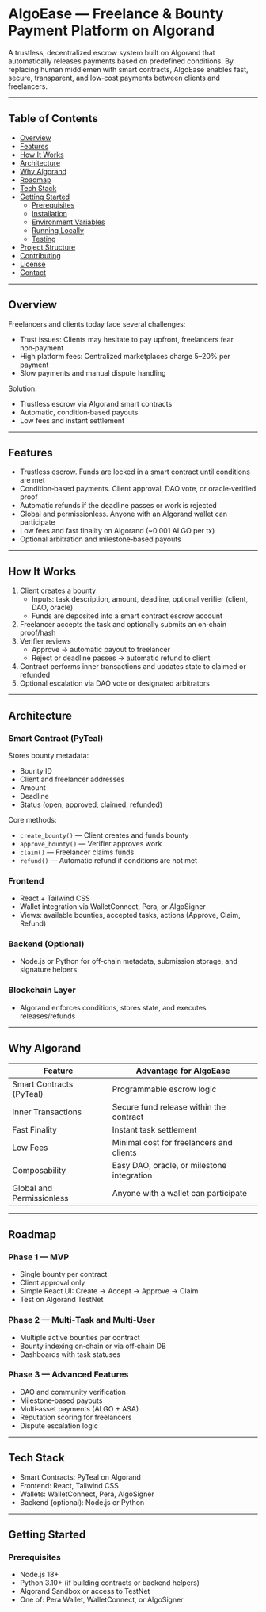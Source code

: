# AlgoEase — Freelance & Bounty Payment Platform on Algorand

A trustless, decentralized escrow system built on Algorand that automatically releases payments based on predefined conditions. By replacing human middlemen with smart contracts, AlgoEase enables fast, secure, transparent, and low‑cost payments between clients and freelancers.

---

## Table of Contents

- [Overview](#overview)
- [Features](#features)
- [How It Works](#how-it-works)
- [Architecture](#architecture)
- [Why Algorand](#why-algorand)
- [Roadmap](#roadmap)
- [Tech Stack](#tech-stack)
- [Getting Started](#getting-started)
    - [Prerequisites](#prerequisites)
    - [Installation](#installation)
    - [Environment Variables](#environment-variables)
    - [Running Locally](#running-locally)
    - [Testing](#testing)
- [Project Structure](#project-structure)
- [Contributing](#contributing)
- [License](#license)
- [Contact](#contact)

---

## Overview

Freelancers and clients today face several challenges:

- Trust issues: Clients may hesitate to pay upfront, freelancers fear non‑payment
- High platform fees: Centralized marketplaces charge 5–20% per payment
- Slow payments and manual dispute handling

Solution:

- Trustless escrow via Algorand smart contracts
- Automatic, condition‑based payouts
- Low fees and instant settlement

---

## Features

- Trustless escrow. Funds are locked in a smart contract until conditions are met
- Condition‑based payments. Client approval, DAO vote, or oracle‑verified proof
- Automatic refunds if the deadline passes or work is rejected
- Global and permissionless. Anyone with an Algorand wallet can participate
- Low fees and fast finality on Algorand (~0.001 ALGO per tx)
- Optional arbitration and milestone‑based payouts

---

## How It Works

1. Client creates a bounty
    - Inputs: task description, amount, deadline, optional verifier (client, DAO, oracle)
    - Funds are deposited into a smart contract escrow account
2. Freelancer accepts the task and optionally submits an on‑chain proof/hash
3. Verifier reviews
    - Approve → automatic payout to freelancer
    - Reject or deadline passes → automatic refund to client
4. Contract performs inner transactions and updates state to claimed or refunded
5. Optional escalation via DAO vote or designated arbitrators

---

## Architecture

### Smart Contract (PyTeal)

Stores bounty metadata:

- Bounty ID
- Client and freelancer addresses
- Amount
- Deadline
- Status (open, approved, claimed, refunded)

Core methods:

- `create_bounty()` — Client creates and funds bounty
- `approve_bounty()` — Verifier approves work
- `claim()` — Freelancer claims funds
- `refund()` — Automatic refund if conditions are not met

### Frontend

- React + Tailwind CSS
- Wallet integration via WalletConnect, Pera, or AlgoSigner
- Views: available bounties, accepted tasks, actions (Approve, Claim, Refund)

### Backend (Optional)

- Node.js or Python for off‑chain metadata, submission storage, and signature helpers

### Blockchain Layer

- Algorand enforces conditions, stores state, and executes releases/refunds

---

## Why Algorand

| Feature | Advantage for AlgoEase |
| --- | --- |
| Smart Contracts (PyTeal) | Programmable escrow logic |
| Inner Transactions | Secure fund release within the contract |
| Fast Finality | Instant task settlement |
| Low Fees | Minimal cost for freelancers and clients |
| Composability | Easy DAO, oracle, or milestone integration |
| Global and Permissionless | Anyone with a wallet can participate |

---

## Roadmap

### Phase 1 — MVP

- Single bounty per contract
- Client approval only
- Simple React UI: Create → Accept → Approve → Claim
- Test on Algorand TestNet

### Phase 2 — Multi‑Task and Multi‑User

- Multiple active bounties per contract
- Bounty indexing on‑chain or via off‑chain DB
- Dashboards with task statuses

### Phase 3 — Advanced Features

- DAO and community verification
- Milestone‑based payouts
- Multi‑asset payments (ALGO + ASA)
- Reputation scoring for freelancers
- Dispute escalation logic

---

## Tech Stack

- Smart Contracts: PyTeal on Algorand
- Frontend: React, Tailwind CSS
- Wallets: WalletConnect, Pera, AlgoSigner
- Backend (optional): Node.js or Python

---

## Getting Started

### Prerequisites

- Node.js 18+
- Python 3.10+ (if building contracts or backend helpers)
- Algorand Sandbox or access to TestNet
- One of: Pera Wallet, WalletConnect, or AlgoSigner

